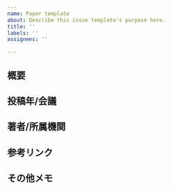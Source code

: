 ```yaml
---
name: Paper template
about: Describe this issue template's purpose here.
title: ''
labels: ''
assignees: ''

---
```


## 概要


## 投稿年/会議


## 著者/所属機関


## 参考リンク


## その他メモ
